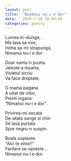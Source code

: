 ```yaml
---
layout: post
title:  "Nimănui nu-i e dor"
date:   2019-7-28 18:59:49
categories: poetry
---
```


Lumea m-alunga, <br />
Ma lasa sa mor, <br />
Inima sa-mi strapunga, <br />
Nimanui nu-i e dor. <br />

Doar vantu-n pustiu <br />
Jeleste a moarte, <br />
Violetul sicriu <br />
Va face dreptate. <br />

O mama pagana <br />
A uitat de odor, <br />
Preoti ingana: <br />
"Nimanui nu-i e dor". <br />

Privirea-mi secata <br />
De-atata sange si chin <br />
Se lasa purtata <br />
Spre negru-n suspin. <br />

Boala sopteste: <br />
"Aici te omor!" <br />
Fanfara se-opreste... <br />
Nimanui nu-i e dor. 
